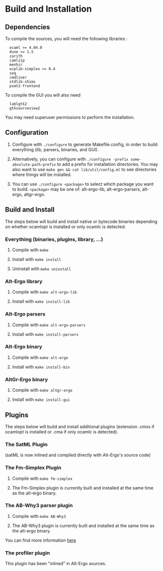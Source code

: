 # Build and Installation

## Dependencies

To compile the sources, you will need the following libraries :
```
  ocaml >= 4.04.0
  dune >= 1.5
  zarith
  camlzip
  menhir
  ocplib-simplex >= 0.4
  seq
  cmdliner
  stdlib-shims
  psmt2-frontend
```

To compile the GUI you will also need 
```
  lablgtk2
  gtksourceview2
```
You may need superuser permissions to perform the installation.

## Configuration

  1. Configure with `./configure` to generate Makefile.config,
  in order to build everything (lib, parsers, binaries, and GUI).

  2. Alternatively, you can configure with `./configure -prefix
  some-absolute-path-prefix` to add a prefix for installation
  directories. You may also want to use `make gen && cat lib/util/config.ml`
  to see directories where things will be installed.

  3. You can use `./configure <package>` to select which package you
  want to build. `<package>` may be one of: alt-ergo-lib, alt-ergo-parsers,
  alt-ergo, altgr-ergo.

## Build and Install

The steps below will build and install native or bytecode binaries
depending on whether ocamlopt is installed or only ocamlc is detected.

### Everything (binaries, plugins, library, ...)

  1. Compile with `make`

  2. Install with `make install`

  3. Uninstall with `make uninstall` 

### Alt-Ergo library

  1. Compile with `make alt-ergo-lib`

  2. Install with `make install-lib` 

### Alt-Ergo parsers

  1. Compile with `make alt-ergo-parsers`

  2. Install with `make install-parsers` 

### Alt-Ergo binary

  1. Compile with `make alt-ergo`

  2. Install with `make install-bin` 

### AltGr-Ergo binary

  1. Compile with `make altgr-ergo`

  2. Install with `make install-gui` 



## Plugins

The steps below will build and install additional plugins (extension
.cmxs if ocamlopt is installed or .cma if only ocamlc is detected).

### The SatML Plugin

  (satML is now inlined and compiled directly with Alt-Ergo's source code)

### The Fm-Simplex Plugin

  1. Compile with `make fm-simplex`

  2. The Fm-Simplex plugin is currently built and installed
  at the same time as the alt-ergo binary.

### The AB-Why3 parser plugin

  1. Compile with `make AB-Why3`

  2. The AB-Why3 plugin is currently built and installed
  at the same time as the alt-ergo binary.

You can find more information [here](plugins/AB-Why3/README.md)

### The profiler plugin

This plugin has been "inlined" in Alt-Ergo sources.



